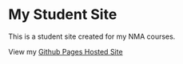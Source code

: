 # My Student Site
This is a student site created for my NMA courses.

View my [Github Pages Hosted Site](https://l7ana.github.io/studentsite/)